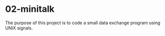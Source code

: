 # 02-minitalk
The purpose of this project is to code a small data exchange program using UNIX signals.
